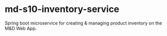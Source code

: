 # md-s10-inventory-service
Spring boot microservice for creating &amp; managing product inventory on the M&amp;D Web App.
